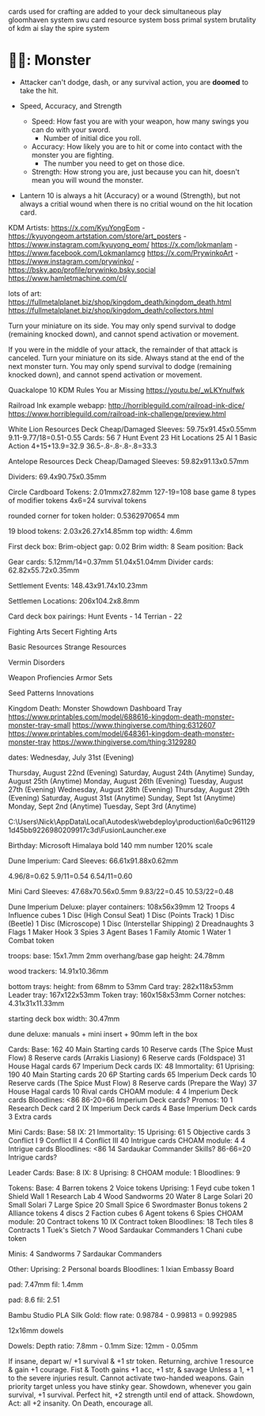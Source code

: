 cards used for crafting are added to your deck
simultaneous play gloomhaven system
swu card resource system
boss primal system
brutality of kdm
ai slay the spire system

# 👑💀: Monster

- Attacker can't dodge, dash, or any survival action, you are **doomed** to take the hit.
- Speed, Accuracy, and Strength

  - Speed: How fast you are with your weapon, how many swings you can do with your sword.
    - Number of initial dice you roll.
  - Accuracy: How likely you are to hit or come into contact with the monster you are fighting.
    - The number you need to get on those dice.
  - Strength: How strong you are, just because you can hit, doesn't mean you will wound the monster.

- Lantern 10 is always a hit (Accuracy) or a wound (Strength), but not always a critial wound when there is no critial wound on the hit location card.

KDM Artists:
https://x.com/KyuYongEom - https://kyuyongeom.artstation.com/store/art_posters - https://www.instagram.com/kyuyong_eom/
https://x.com/lokmanlam - https://www.facebook.com/Lokmanlamcg
https://x.com/PrywinkoArt - https://www.instagram.com/prywinko/ - https://bsky.app/profile/prywinko.bsky.social
https://www.hamletmachine.com/cl/

lots of art:
https://fullmetalplanet.biz/shop/kingdom_death/kingdom_death.html
https://fullmetalplanet.biz/shop/kingdom_death/collectors.html

Turn your miniature on its side. You may only spend survival to dodge (remaining knocked down), and cannot spend activation or movement.

If you were in the middle of your attack, the remainder of that attack is canceled. Turn your miniature on its side. Always stand at the end of the next monster turn. You may only spend survival to dodge (remaining knocked down), and cannot spend activation or movement.

Quackalope
10 KDM Rules You ar Missing
https://youtu.be/_wLKYnulfwk

Railroad Ink example webapp:
http://horribleguild.com/railroad-ink-dice/
https://www.horribleguild.com/railroad-ink-challenge/preview.html

White Lion Resources Deck Cheap/Damaged Sleeves:
59.75x91.45x0.55mm
9.11-9.77/18=0.51-0.55
Cards: 56
7 Hunt Event
23 Hit Locations
25 AI
1 Basic Action
4+15+13.9=32.9
36.5-.8-.8-.8-.8=33.3

Antelope Resources Deck Cheap/Damaged Sleeves:
59.82x91.13x0.57mm

Dividers:
69.4x90.75x0.35mm

Circle Cardboard Tokens:
2.01mmx27.82mm
127-19=108 base game
8 types of modifier tokens
4x6=24 survival tokens

rounded corner for token holder:
0.5362970654 mm

19 blood tokens:
2.03x26.27x14.85mm
top width: 4.6mm

First deck box:
Brim-object gap: 0.02
Brim width: 8
Seam position: Back

Gear cards:
5.12mm/14=0.37mm
51.04x51.04mm
Divider cards:
62.82x55.72x0.35mm

Settlement Events:
148.43x91.74x10.23mm

Settlemen Locations:
206x104.2x8.8mm

Card deck box pairings:
Hunt Events - 14
Terrian - 22

Fighting Arts
Secert Fighting Arts

Basic Resources
Strange Resources

Vermin
Disorders

Weapon Profiencies
Armor Sets

Seed Patterns
Innovations

Kingdom Death: Monster Showdown Dashboard Tray
https://www.printables.com/model/688616-kingdom-death-monster-monster-tray-small
https://www.thingiverse.com/thing:6312607
https://www.printables.com/model/648361-kingdom-death-monster-monster-tray
https://www.thingiverse.com/thing:3129280

dates:
Wednesday, July 31st (Evening)

Thursday, August 22nd (Evening)
Saturday, August 24th (Anytime)
Sunday, August 25th (Anytime)
Monday, August 26th (Evening)
Tuesday, August 27th (Evening)
Wednesday, August 28th (Evening)
Thursday, August 29th (Evening)
Saturday, August 31st (Anytime)
Sunday, Sept 1st (Anytime)
Monday, Sept 2nd (Anytime)
Tuesday, Sept 3rd (Anytime)

C:\Users\Nick\AppData\Local\Autodesk\webdeploy\production\6a0c9611291d45bb9226980209917c3d\FusionLauncher.exe

Birthday:
Microsoft Himalaya
bold
140 mm
number 120% scale

Dune Imperium:
Card Sleeves:
66.61x91.88x0.62mm

4.96/8=0.62
5.9/11=0.54
6.54/11=0.60

Mini Card Sleeves:
47.68x70.56x0.5mm
9.83/22=0.45
10.53/22=0.48

Dune Imperium Deluxe:
player containers:
108x56x39mm
12 Troops
4 Influence cubes
1 Disc (High Consul Seat)
1 Disc (Points Track)
1 Disc (Beetle)
1 Disc (Microscope)
1 Disc (Interstellar Shipping)
2 Dreadnaughts
3 Flags
1 Maker Hook
3 Spies
3 Agent Bases
1 Family Atomic
1 Water
1 Combat token

troops:
base: 15x1.7mm
2mm overhang/base gap
height: 24.78mm

wood trackers:
14.91x10.36mm

bottom trays:
height: from 68mm to 53mm
Card tray: 282x118x53mm
Leader tray: 167x122x53mm
Token tray: 160x158x53mm
Corner notches: 4.31x31x11.33mm

starting deck box width: 30.47mm

dune deluxe:
manuals +
mini insert +
90mm left in the box

Cards:
Base: 162
40 Main Starting cards
10 Reserve cards (The Spice Must Flow)
8 Reserve cards (Arrakis Liasiony)
6 Reserve cards (Foldspace)
31 House Hagal cards
67 Imperium Deck cards
IX: 48
Immortality: 61
Uprising: 190
40 Main Starting cards
20 6P Starting cards
65 Imperium Deck cards
10 Reserve cards (The Spice Must Flow)
8 Reserve cards (Prepare the Way)
37 House Hagal cards
10 Rival cards
CHOAM module: 4
4 Imperium Deck cards
Bloodlines: <86
86-20=66 Imperium Deck cards?
Promos: 10
1 Research Deck card
2 IX Imperium Deck cards
4 Base Imperium Deck cards
3 Extra cards

Mini Cards:
Base: 58
IX: 21
Immortality: 15
Uprising: 61
5 Objective cards
3 Conflict I
9 Conflict II
4 Conflict III
40 Intrigue cards
CHOAM module: 4
4 Intrigue cards
Bloodlines: <86
14 Sardaukar Commander Skills?
86-66=20 Intrigue cards?

Leader Cards:
Base: 8
IX: 8
Uprising: 8
CHOAM module: 1
Bloodlines: 9

Tokens:
Base:
4 Barren tokens
2 Voice tokens
Uprising:
1 Feyd cube token
1 Shield Wall
1 Research Lab
4 Wood Sandworms
20 Water
8 Large Solari
20 Small Solari
7 Large Spice
20 Small Spice
6 Swordmaster Bonus tokens
2 Alliance tokens
4 discs
2 Faction cubes
6 Agent tokens
6 Spies
CHOAM module:
20 Contract tokens
10 IX Contract token
Bloodlines:
18 Tech tiles
8 Contracts
1 Tuek's Sietch
7 Wood Sardaukar Commanders
1 Chani cube token

Minis:
4 Sandworms
7 Sardaukar Commanders

Other:
Uprising:
2 Personal boards
Bloodlines:
1 Ixian Embassy Board

pad: 7.47mm
fil: 1.4mm

pad: 8.6
fil: 2.51

Bambu Studio
PLA Silk Gold:
flow rate: 0.98784 - 0.99813 = 0.992985

12x16mm dowels

Dowels:
Depth ratio: 7.8mm - 0.1mm
Size: 12mm - 0.05mm

If insane, depart w/ +1 survival & +1 str token.
Returning, archive 1 resource & gain +1 courage.
Fist & Tooth gains +1 acc, +1 str, & savage
Unless a 1, +1 to the severe injuries result.
Cannot activate two-handed weapons.
Gain priority target unless you have stinky gear.
Showdown, whenever you gain survival, +1 survival.
Perfect hit, +2 strength until end of attack.
Showdown, Act: all +2 insanity. On Death, encourage all.
